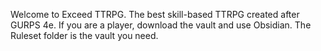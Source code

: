 Welcome to Exceed TTRPG. The best skill-based TTRPG created after GURPS 4e.
If you are a player, download the vault and use Obsidian. The Ruleset folder is the vault you need.
